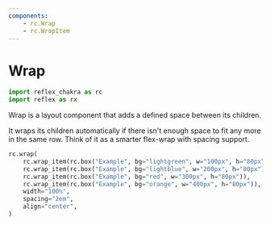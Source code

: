 ```yaml
---
components:
    - rc.Wrap
    - rc.WrapItem
---
```


# Wrap

```python exec
import reflex_chakra as rc
import reflex as rx
```

Wrap is a layout component that adds a defined space between its children.

It wraps its children automatically if there isn't enough space to fit any more in the same row. Think of it as a smarter flex-wrap with spacing support.

```python demo
rc.wrap(
    rc.wrap_item(rc.box("Example", bg="lightgreen", w="100px", h="80px")),
    rc.wrap_item(rc.box("Example", bg="lightblue", w="200px", h="80px")),
    rc.wrap_item(rc.box("Example", bg="red", w="300px", h="80px")),
    rc.wrap_item(rc.box("Example", bg="orange", w="400px", h="80px")),
    width="100%",
    spacing="2em",
    align="center",
)
```
